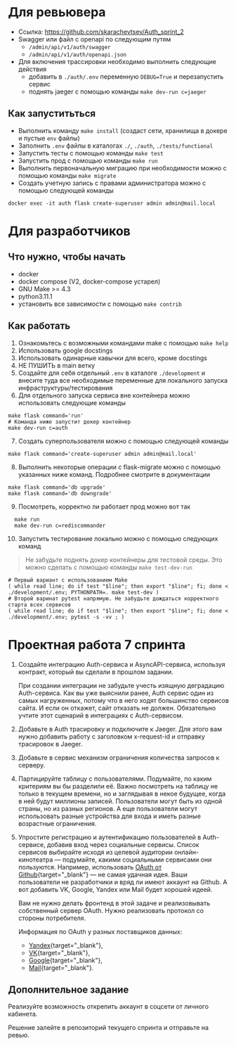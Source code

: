 # Для ревьювера
 - Ссылка: https://github.com/skarachevtsev/Auth_sprint_2
 - Swagger или файл с openapi по следующим путям 
   - `/admin/api/v1/auth/swagger`
   - `/admin/api/v1/auth/openapi.json`
 - Для включения трассировки необходимо выполнить следующие действия
   - добавить в `./auth/.env` переменную `DEBUG=True` и перезапустить сервис
   - поднять jaeger с помощью команды `make dev-run c=jaeger`

 ## Как запуститьться
 - Выполнить команду `make install` (создаст сети, хранилища в докере и пустые `env` файлы)
 - Заполнить `.env` файлы в каталогах `./`, `./auth`, `./tests/functional`
 - Запустить тесты с помощью команды `make test`
 - Запустить прод с помощью команды `make run`
 - Выполнить первоначальную миграцию при необходимости можно с помощью команды `make migrate`
 - Cоздать учетную запись с правами администратора можно с помощью следующей команды
 ```
 docker exec -it auth flask create-superuser admin admin@mail.local
 ```

# Для разработчиков
## Что нужно, чтобы начать
 - docker
 - docker compose (V2, docker-compose устарел)
 - GNU Make >= 4.3
 - python3.11.1
 - установить все зависимости с помощью `make contrib`

## Как работать
1. Ознакомьтесь с возможными командами make c помощью `make help`
2. Использовать google docstings
3. Использовать одинарные кавычки для всего, кроме docstings
4. НЕ ПУШИТЬ в main ветку
5. Создайте для себя отдельный `.env` в каталоге `./development` и внесите туда все необходимые переменные для локального запуска инфраструктуры/тестирования
6. Для отдельного запуска сервиса вне контейнера можно использовать следующие команды
```
make flask command='run'
# Команда ниже запустит докер контейнер
make dev-run c=auth
```
7. Создать суперпользователя можно с помощью следующей команды
```
make flask command='create-superuser admin admin@mail.local'
```
8. Выполнить некоторые операции с flask-migrate можно с помощью указанных ниже команд. Подробнее смотрите в документации
```
make flask command='db upgrade'
make flask command='db downgrade'
```
9. Посмотреть, корректно ли работает прод можно вот так
```
  make run
  make dev-run c=rediscommander
```
10. Запустить тестирование локально можно с помощью следующих команд
   > Не забудьте поднять докер контейнеры для тестовой среды. Это можно сделать с помощью команды `make test-dev-run`
```
# Первый вариант с использованием Make
( while read line; do if test "$line"; then export "$line"; fi; done < ./development/.env; PYTHONPATH=. make test-dev )
# Второй варинат pytest напрямую. Не забудьте дождаться корректного старта всех сервисов
( while read line; do if test "$line"; then export "$line"; fi; done < ./development/.env; pytest -s -vv ; )
```

# Проектная работа 7 спринта

1. Создайте интеграцию Auth-сервиса и AsyncAPI-сервиса, используя контракт, который вы сделали в прошлом задании.
  
    При создании интеграции не забудьте учесть изящную деградацию Auth-сервиса. Как вы уже выяснили ранее, Auth сервис один из самых нагруженных, потому что в него ходят большинство сервисов сайта. И если он откажет, сайт отказать не должен. Обязательно учтите этот сценарий в интеграциях с Auth-сервисом.
2. Добавьте в Auth трасировку и подключите к Jaeger. Для этого вам нужно добавить работу с заголовком x-request-id и отправку трасировок в Jaeger.
3. Добавьте в сервис механизм ограничения количества запросов к серверу.
4. Партицируйте таблицу с пользователями. Подумайте, по каким критериям вы бы разделили её. Важно посмотреть на таблицу не только в текущем времени, но и заглядывая в некое будущее, когда в ней будут миллионы записей. Пользователи могут быть из одной страны, но из разных регионов. А еще пользователи могут использовать разные устройства для входа и иметь разные возрастные ограничения.
5. Упростите регистрацию и аутентификацию пользователей в Auth-сервисе, добавив вход через социальные сервисы. Список сервисов выбирайте исходя из целевой аудитории онлайн-кинотеатра — подумайте, какими социальными сервисами они пользуются. Например, использовать [OAuth от Github](https://docs.github.com/en/free-pro-team@latest/developers/apps/authorizing-oauth-apps){target="_blank"} — не самая удачная идея. Ваши пользователи не разработчики и вряд ли имеют аккаунт на Github. А вот добавить VK, Google, Yandex или Mail будет хорошей идеей.

    Вам не нужно делать фронтенд в этой задаче и реализовывать собственный сервер OAuth. Нужно реализовать протокол со стороны потребителя.
    
    Информация по OAuth у разных поставщиков данных: 
    
    - [Yandex](https://yandex.ru/dev/oauth/?turbo=true){target="_blank"},
    - [VK](https://vk.com/dev/access_token){target="_blank"},
    - [Google](https://developers.google.com/identity/protocols/oauth2){target="_blank"},
    - [Mail](https://api.mail.ru/docs/guides/oauth/){target="_blank"}.
    
## Дополнительное задание
    
Реализуйте возможность открепить аккаунт в соцсети от личного кабинета. 
    
Решение залейте в репозиторий текущего спринта и отправьте на ревью.
